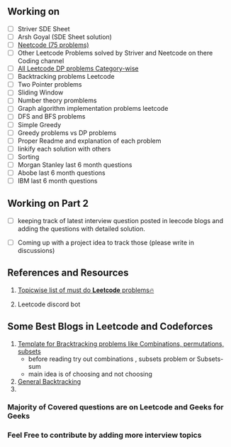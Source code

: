 
## Working on 

- [ ] Striver SDE Sheet 
- [ ] Arsh Goyal (SDE Sheet solution)
- [ ] [Neetcode (75 problems)](https://docs.google.com/spreadsheets/d/1A2PaQKcdwO_lwxz9bAnxXnIQayCouZP6d-ENrBz_NXc/edit#gid=0)
- [ ] Other Leetcode Problems solved by Striver and Neetcode on there Coding channel
- [ ] [All Leetcode DP problems Category-wise](https://leetcode.com/discuss/general-discussion/1050391/Must-do-Dynamic-programming-Problems-Category-wise)
- [ ] Backtracking problems Leetcode
- [ ] Two Pointer problems 
- [ ] Sliding Window
- [ ] Number theory promblems
- [ ] Graph algorithm implementation problems leetcode
- [ ] DFS and BFS problems
- [ ] Simple Greedy 
- [ ] Greedy problems vs DP problems 
- [ ] Proper Readme and explanation of each problem
- [ ] linkify each solution with others
- [ ] Sorting 
- [ ] Morgan Stanley last 6 month questions 
- [ ] Abobe last 6 month questions
- [ ] IBM last 6 month questions

## Working on Part 2

- [ ] keeping track of latest interview question posted in leecode blogs and adding the questions with detailed solution.
- [ ] Coming up with a project idea to track those (please write in discussions)


## References and Resources
1. [Topicwise list of must do 𝐋𝐞𝐞𝐭𝐜𝐨𝐝𝐞 problems🔥](https://www.linkedin.com/posts/ashwani521_programming-coding-codingisfun-activity-6987656238348046337-SWiS?utm_source=share&utm_medium=member_desktop)

2. Leetcode discord bot  

## Some Best Blogs in Leetcode and Codeforces

1. [Template for Bracktracking problems like Combinations, permutations, subsets](https://leetcode.com/problems/combinations/discuss/27006/A-template-to-those-combination-problems)
    - before reading try out combinations , subsets problem or Subsets-sum 
    - main idea is of choosing and not choosing
2. [General Backtracking](https://leetcode.com/problems/subsets/discuss/27281/A-general-approach-to-backtracking-questions-in-Java-(Subsets-Permutations-Combination-Sum-Palindrome-Partitioning))
3. 

### Majority of Covered questions are on Leetcode and Geeks for Geeks  
### Feel Free to contribute by adding more interview topics 